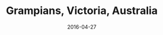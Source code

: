 ---
title: Grampians, Victoria, Australia
date: 2016-04-27
countries:
  - Australia
resources:
  - src: feature.jpg
    params: 
      weight: 0
  - src: 000032.jpg
    params: 
      weight: 1
  - src: 000022.jpg
    params: 
      weight: 2
  - src: 000024.jpg
    params: 
      weight: 3
  - src: 000036.jpg
    params: 
      weight: 4
  - src: 3543-033.jpg
    params: 
      weight: 5
  - src: 000041.jpg
    params: 
      weight: 6
  - src: 000028.jpg
    params: 
      weight: 7
  - src: 000040.jpg
    params: 
      weight: 8
  - src: 000030.jpg
    params: 
      weight: 9
  - src: 3543-037.jpg
    params: 
      weight: 10
  - src: 000018.jpg
    params: 
      weight: 11
  - src: 000013.jpg
    params: 
      weight: 12
  - src: 000015.jpg
    params: 
      weight: 13
---